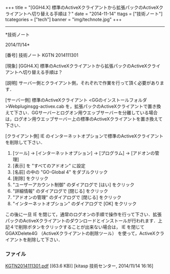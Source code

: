 ﻿+++
title = "[GGH4.X] 標準のActiveXクライアントから拡張パックのActiveXクライアントへ切り替える手順は？"
date = "2014-11-14"
ttags = ["技術ノート"]
tcategories = ["tech"]
banner = "img/technote.jpg"
+++

-----------------------------------------------------------------------------------------------------------------------------

*技術ノート

2014/11/14*


[番号]
技術ノート KGTN 2014111301

[現象]
[GGH4.X]
標準のActiveXクライアントから拡張パックのActiveXクライアントへ切り替える手順は？

[説明]
サーバー側とクライアント側，それぞれで作業を行って頂く必要があります．

[サーバー側]
標準のActiveXクライアント
<GGのインストールフォルダ>Webpluginsgg-activex.cab
を，拡張パックのActiveXクライアントで置き換えて下さい．GGサーバーとログオン用ウエッブサーバーを分離している場合は，ログオン用ウエッブサーバー上の標準のActiveXクライアントを置き換えて下さい．

[クライアント側]
IE
のインターネットオプションで標準のActiveXクライアントを削除して下さい．

1. [ツール] → [インターネットオプション] → [プログラム] →
[アドオンの管理]
2. [表示] を "すべてのアドオン" に設定
3. [名前] の中の "GO-Global 4" をダブルクリック
4. [削除] をクリック
5. "ユーザーアカウント制御" のダイアログで [はい] をクリック
6. "詳細情報" のダイアログで [閉じる] をクリック
7. "アドオンの管理" のダイアログで [閉じる] をクリック
8. "インターネットオプション" のダイアログで [OK] をクリック

この後に一旦 IE
を閉じて，通常のログオンの手順で操作を行って下さい．拡張パックのActiveXクライアントのダウンロードとインストールが行われます．上記４で削除ボタンをクリックすることが出来ない場合は，
IE を閉じて GGAXDelete4G （ActiveXクライアントの削除ツール）
を使って，ActiveXクライアントを削除して下さい．


### ファイル

 
 


[KGTN2014111301.pdf](http://techreport.kitasp.net/attachments/download/1770/KGTN2014111301.pdf)
 [(63.6 KB)] [kitasp 技術センター, 2014/11/14
16:16]


 


 

